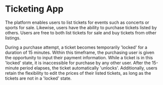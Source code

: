 # Ticketing App
The platform enables users to list tickets for events such as concerts or sports for sale. Likewise, users have the ability to purchase tickets listed by others. Users are free to both list tickets for sale and buy tickets from other listings.

During a purchase attempt, a ticket becomes temporarily 'locked' for a duration of 15 minutes. Within this timeframe, the purchasing user is given the opportunity to input their payment information. While a ticket is in this 'locked' state, it is inaccessible for purchase by any other user. After the 15-minute period elapses, the ticket automatically 'unlocks'. Additionally, users retain the flexibility to edit the prices of their listed tickets, as long as the tickets are not in a 'locked' state.
